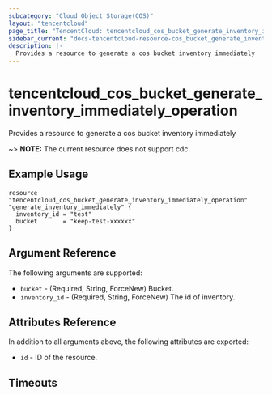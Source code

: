 ```yaml
---
subcategory: "Cloud Object Storage(COS)"
layout: "tencentcloud"
page_title: "TencentCloud: tencentcloud_cos_bucket_generate_inventory_immediately_operation"
sidebar_current: "docs-tencentcloud-resource-cos_bucket_generate_inventory_immediately_operation"
description: |-
  Provides a resource to generate a cos bucket inventory immediately
---
```


# tencentcloud_cos_bucket_generate_inventory_immediately_operation

Provides a resource to generate a cos bucket inventory immediately

~> **NOTE:** The current resource does not support cdc.

## Example Usage

```hcl
resource "tencentcloud_cos_bucket_generate_inventory_immediately_operation" "generate_inventory_immediately" {
  inventory_id = "test"
  bucket       = "keep-test-xxxxxx"
}
```

## Argument Reference

The following arguments are supported:

* `bucket` - (Required, String, ForceNew) Bucket.
* `inventory_id` - (Required, String, ForceNew) The id of inventory.

## Attributes Reference

In addition to all arguments above, the following attributes are exported:

* `id` - ID of the resource.



## Timeouts

<no value>


